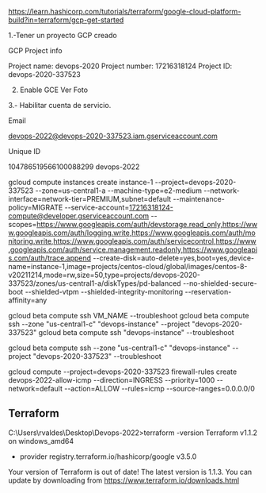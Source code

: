 <https://learn.hashicorp.com/tutorials/terraform/google-cloud-platform-build?in=terraform/gcp-get-started>

1.-Tener un proyecto GCP creado

GCP Project info

Project name: devops-2020
Project number: 17216318124
Project ID: devops-2020-337523

2. Enable GCE Ver Foto

3.- Habilitar cuenta de servicio.

Email

devops-2022@devops-2020-337523.iam.gserviceaccount.com

Unique ID

104786519566100088299
devops-2022

gcloud compute instances create instance-1
--project=devops-2020-337523
--zone=us-central1-a
--machine-type=e2-medium
--network-interface=network-tier=PREMIUM,subnet=default
--maintenance-policy=MIGRATE
--service-account=17216318124-compute@developer.gserviceaccount.com
--scopes=<https://www.googleapis.com/auth/devstorage.read_only,https://www.googleapis.com/auth/logging.write,https://www.googleapis.com/auth/monitoring.write,https://www.googleapis.com/auth/servicecontrol,https://www.googleapis.com/auth/service.management.readonly,https://www.googleapis.com/auth/trace.append>
--create-disk=auto-delete=yes,boot=yes,device-name=instance-1,image=projects/centos-cloud/global/images/centos-8-v20211214,mode=rw,size=50,type=projects/devops-2020-337523/zones/us-central1-a/diskTypes/pd-balanced --no-shielded-secure-boot --shielded-vtpm --shielded-integrity-monitoring --reservation-affinity=any

gcloud beta compute ssh VM_NAME --troubleshoot
gcloud beta compute ssh --zone "us-central1-c" "devops-instance"  --project "devops-2020-337523"
gcloud beta compute ssh "devops-instance" --troubleshoot

gcloud beta compute ssh --zone "us-central1-c" "devops-instance"  --project "devops-2020-337523" --troubleshoot

gcloud compute --project=devops-2020-337523 firewall-rules create devops-2022-allow-icmp --direction=INGRESS --priority=1000 --network=default --action=ALLOW --rules=icmp --source-ranges=0.0.0.0/0


Terraform 
---------
C:\Users\rvaldes\Desktop\Devops-2022>terraform -version
Terraform v1.1.2
on windows_amd64
+ provider registry.terraform.io/hashicorp/google v3.5.0

Your version of Terraform is out of date! The latest version
is 1.1.3. You can update by downloading from https://www.terraform.io/downloads.html